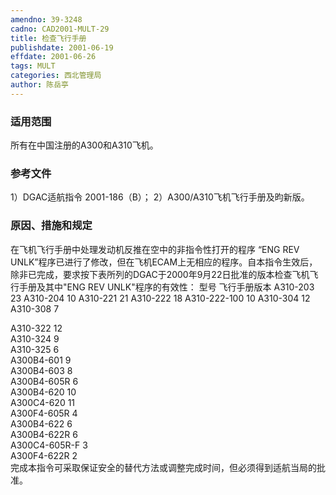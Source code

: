 ```yaml
---
amendno: 39-3248
cadno: CAD2001-MULT-29
title: 检查飞行手册
publishdate: 2001-06-19
effdate: 2001-06-26
tags: MULT
categories: 西北管理局
author: 陈岳亭
---
```


### 适用范围 
所有在中国注册的A300和A310飞机。

<!--more-->
### 参考文件
1）DGAC适航指令 2001-186（B）；
 2）A300/A310飞机飞行手册及昀新版。

### 原因、措施和规定 
在飞机飞行手册中处理发动机反推在空中的非指令性打开的程序 “ENG REV UNLK”程序已进行了修改，但在飞机ECAM上无相应的程序。自本指令生效后，除非已完成，要求按下表所列的DGAC于2000年9月22日批准的版本检查飞机飞行手册及其中"ENG REV UNLK"程序的有效性：
 型号 飞行手册版本 A310-203 23 A310-204 10 A310-221 21 A310-222 18 A310-222-100 10 A310-304 12 A310-308 7 
       
A310-322  12  
A310-324  9  
A310-325  6  
A300B4-601  9  
A300B4-603  8  
A300B4-605R  6  
A300B4-620  10  
A300C4-620  11  
A300F4-605R  4  
A300B4-622  6  
A300B4-622R  6  
A300C4-605R-F  3  
A300F4-622R  2  
    完成本指令可采取保证安全的替代方法或调整完成时间，但必须得到适航当局的批准。
